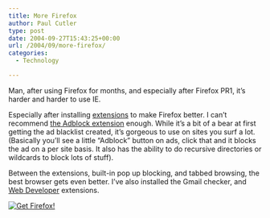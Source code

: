 ```yaml
---
title: More Firefox
author: Paul Cutler
type: post
date: 2004-09-27T15:43:25+00:00
url: /2004/09/more-firefox/
categories:
  - Technology

---
```

Man, after using Firefox for months, and especially after Firefox PR1, it&#8217;s harder and harder to use IE.

Especially after installing [extensions][1] to make Firefox better. I can&#8217;t recommend [the Adblock extension][2] enough. While it&#8217;s a bit of a bear at first getting the ad blacklist created, it&#8217;s gorgeous to use on sites you surf a lot. (Basically you&#8217;ll see a little &#8220;Adblock&#8221; button on ads, click that and it blocks the ad on a per site basis. It also has the ability to do recursive directories or wildcards to block lots of stuff).

Between the extensions, built-in pop up blocking, and tabbed browsing, the best browser gets even better. I&#8217;ve also installed the Gmail checker, and [Web Developer][3] extensions.

[<img border="0" alt="Get Firefox!" title="Get Firefox!" src="https://i2.wp.com/www.spreadfirefox.com/community/images/affiliates/Buttons/120x60/rediscover.gif?w=700" data-recalc-dims="1" />][4]

 [1]: http://update.mozilla.org/?application=firefox
 [2]: http://update.mozilla.org/extensions/moreinfo.php?id=10
 [3]: http://update.mozilla.org/extensions/moreinfo.php?id=60
 [4]: http://www.spreadfirefox.com/?q=affiliates&id=0&t=80